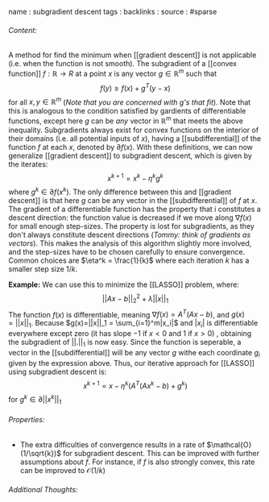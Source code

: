 name : subgradient descent
tags : 
backlinks : 
source : #sparse

###### Content:
A method for find the minimum when [[gradient descent]] is not applicable (i.e. when the function is not smooth). The subgradient of a [[convex function]] $f: \mathbb{R} \rightarrow R$ at a point $x$ is any vector $g \in \mathbb{R}^m$ such that $$f(y) \geq f(x)+g^T(y-x)$$ for all $x,y \in \mathbb{R}^m$ (*Note that you are concerned with $g$'s that fit*).
Note that this is analogous to the condition satisfied by gardients of differentiable functions, except here $g$ can be *any* vector in $\mathbb{R}^m$ that meets the above inequality. Subgradients always exist for convex functions on the interior of their domains (i.e. all potential inputs of $x$), having a [[subdifferential]] of the function $f$ at each $x$, denoted by $\partial f(x)$.
With these definitions, we can now generalize [[gradient descent]] to subgradient descent, which is given by the iterates: $$x^{k+1}=x^k-\eta^kg^k$$
where $g^k \in \partial f(x^k)$. The only difference between this and [[gradient descent]] is that here $g$ can be any vector in the [[subdifferential]] of $f$ at $x$.
The gradient of a differentiable function has the property that i constitutes a descent direction: the function value is decreased if we move along $\nabla f(x)$ for small enough step-sizes. The property is lost for subgradients, as they don't always constitute descent directions (*Tommy: think of gradients as vectors*). This makes the analysis of this algorithm slightly more involved, and the step-sizes have to be chosen carefully to ensure convergence. Common choices are $\eta^k = \frac{1}{k}$ where each iteration $k$ has a smaller step size $1/k$.

**Example:**
We can use this to minimize the [[LASSO]] problem, where:$$||Ax-b||^2_2+\lambda||x||_1$$ The function $f(x)$ is differentiable, meaning $\nabla f(x) = A^T(Ax-b)$, and $g(x) = ||x||_1$. Because $g(x)=||x||_1 = \sum_{i=1}^m|x_i|$ and $|x_i|$ is differentiable everywhere except zero (it has slope $-1$ if $x<0$ and $1$ if $x>0$) , obtaining the subgradient of $||.||_1$ is now easy. Since the function is seperable, a vector in the [[subdifferential]] will be any vector $g$ withe each coordinate $g_i$ given by the expression above.
Thus, our iterative approach for [[LASSO]] using subgradient descent is: $$x^{k+1} = x-\eta^k(A^T(Ax^k-b)+g^k)$$ for $g^k \in \partial||x^k||_1$

###### Properties:
- The extra difficulties of convergence results in a rate of $\mathcal{O}(1/\sqrt{k})$ for subgradient descent. This can be improved with further assumptions about $f$. For instance, if $f$ is also strongly convex, this rate can be improved to $\mathcal{O}(1/k)$

###### Additional Thoughts:
